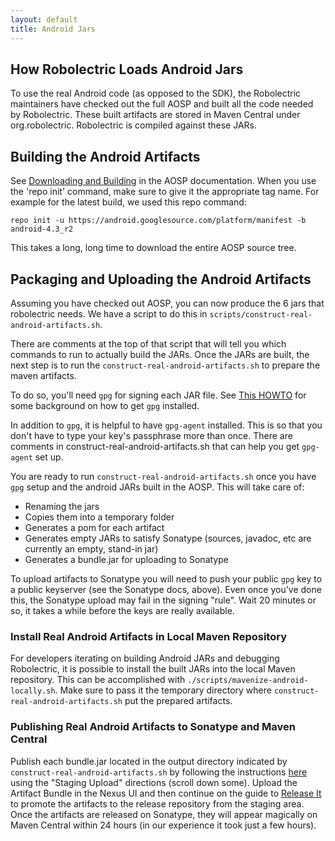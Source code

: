 ```yaml
---
layout: default
title: Android Jars
---
```


## How Robolectric Loads Android Jars


To use the real Android code (as opposed to the SDK), the Robolectric maintainers have checked out the full AOSP and built all the code needed by Robolectric.
These built artifacts are stored in Maven Central under org.robolectric. Robolectric is compiled against these JARs.

## Building the Android Artifacts

See [Downloading and Building](http://source.android.com/source/building.html) in the AOSP documentation. When you use the 'repo init' command, make sure to give it the appropriate tag name. For example for the latest build, we used this repo command:

	repo init -u https://android.googlesource.com/platform/manifest -b android-4.3_r2

This takes a long, long time to download the entire AOSP source tree.

## Packaging and Uploading the Android Artifacts

Assuming you have checked out AOSP, you can now produce the 6 jars that robolectric needs. We have a script to do this in `scripts/construct-real-android-artifacts.sh`.

There are comments at the top of that script that will tell you which commands to run to actually build the JARs. Once the JARs are built, the next step is to
run the `construct-real-android-artifacts.sh` to prepare the maven artifacts.

To do so, you'll need `gpg` for signing each JAR file. See [This HOWTO](https://docs.sonatype.org/display/Repository/Sonatype+OSS+Maven+Repository+Usage+Guide#SonatypeOSSMavenRepositoryUsageGuide-7a.DeploySnapshotsandStageReleaseswithMaven) for some background on how to get `gpg` installed.

In addition to `gpg`, it is helpful to have `gpg-agent` installed. This is so that you don't have to type your key's passphrase more than once. There are comments in construct-real-android-artifacts.sh that can help you get `gpg-agent` set up.

You are ready to run `construct-real-android-artifacts.sh` once you have `gpg` setup and the android JARs built in the AOSP. This will take care of:

- Renaming the jars
- Copies them into a temporary folder
- Generates a pom for each artifact
- Generates empty JARs to satisfy Sonatype (sources, javadoc, etc are currently an empty, stand-in jar)
- Generates a bundle.jar for uploading to Sonatype

To upload artifacts to Sonatype you will need to push your public `gpg` key to a public keyserver (see the Sonatype docs, above). Even once you've done this, the Sonatype upload may fail in the signing "rule". Wait 20 minutes or so, it takes a while before the keys are really available.

### Install Real Android Artifacts in Local Maven Repository

For developers iterating on building Android JARs and debugging Robolectric, it is possible to install the built JARs into the local Maven repository. This can be accomplished with `./scripts/mavenize-android-locally.sh`. Make sure to pass it the temporary directory where `construct-real-android-artifacts.sh` put the prepared artifacts.

### Publishing Real Android Artifacts to Sonatype and Maven Central

Publish each bundle.jar located in the output directory indicated by `construct-real-android-artifacts.sh` by following the instructions [here](https://docs.sonatype.org/display/Repository/Sonatype+OSS+Maven+Repository+Usage+Guide#SonatypeOSSMavenRepositoryUsageGuide-7b.StageExistingArtifacts) using the "Staging Upload" directions (scroll down some). Upload the Artifact Bundle in the Nexus UI and then continue on the guide to [Release It](https://docs.sonatype.org/display/Repository/Sonatype+OSS+Maven+Repository+Usage+Guide#SonatypeOSSMavenRepositoryUsageGuide-8a.ReleaseIt) to promote the artifacts to the release repository from the staging area. Once the artifacts are released on Sonatype, they will appear magically on Maven Central within 24 hours (in our experience it took just a few hours).